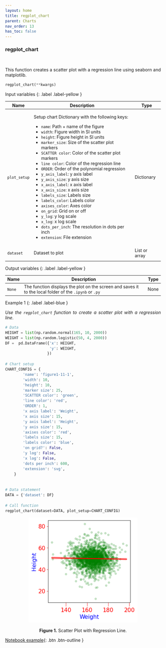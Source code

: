 ```yaml
---
layout: home
title: regplot_chart
parent: Charts
nav_order: 13
has_toc: false
---
```


<h3>regplot_chart</h3>

<br>

<p align="justify">
    This function creates a scatter plot with a regression line using seaborn and matplotlib.

</p>

```python
regplot_chart(**kwargs)
```

Input variables
{: .label .label-yellow }

<table style="width:100%">
    <thead>
      <tr>
        <th>Name</th>
        <th>Description</th>
        <th>Type</th>
      </tr>
    </thead>
    <tr>
        <td><code>plot_setup</code></td>
        <td>
            <p align="justify">Setup chart Dictionary with the following keys:</p>
            <ul>
                <li><code>name</code>: Path + name of the figure</li>
                <li><code>width</code>: Figure width in SI units</li>
                <li><code>height</code>: Figure height in SI units</li>
                <li><code>marker_size</code>: Size of the scatter plot markers</li>
                <li><code>SCATTER color</code>: Color of the scatter plot markers</li>
                <li><code>line color</code>: Color of the regression line</li>
                <li><code>ORDER</code>: Order of the polynomial regression</li>
                <li><code>y_axis_label</code>: y axis label</li>
                <li><code>y_axis_size</code>: y axis size</li>
                <li><code>x_axis_label</code>: x axis label</li>
                <li><code>x_axis_size</code>: x axis size</li>
                <li><code>labels_size</code>: Labels size</li>
                <li><code>labels_color</code>: Labels color</li>
                <li><code>axises_color</code>: Axes color</li>
                <li><code>on_grid</code>: Grid on or off</li>
                <li><code>y_log</code>: y log scale</li>
                <li><code>x_log</code>: x log scale</li>
                <li><code>dots_per_inch</code>: The resolution in dots per inch</li>
                <li><code>extension</code>: File extension</li>
            </ul>
        </td>
        <td>Dictionary</td>
    </tr>
    <tr>
        <td><code>dataset</code></td>
        <td>
            <p align="justify">Dataset to plot</p>
        </td>
        <td>List or array</td>
    </tr>
</table>

Output variables
{: .label .label-yellow }

<table style="width:100%">
    <thead>
      <tr>
        <th>Name</th>
        <th>Description</th>
        <th>Type</th>
      </tr>
    </thead>
    <tr>
        <td><code>None</code></td>
        <td>The function displays the plot on the screen and saves it to the local folder of the <code>.ipynb</code> or <code>.py</code> </td>
        <td>None</td>
    </tr>
</table>

Example 1
{: .label .label-blue }

<p align="justify">
    <i>
        Use the <code>regplot_chart</code> function to create a scatter plot with a regression line.
    </i>
</p>

```python
# Data
HEIGHT = list(np.random.normal(165, 10, 2000))
WEIGHT = list(np.random.logistic(50, 4, 2000))
DF =  pd.DataFrame({'x': HEIGHT,
                    'y': WEIGHT,
                   })
    
# Chart setup
CHART_CONFIG = {
        'name': 'figure1-11-1',
        'width': 10,
        'height': 10,
        'marker size': 25,
        'SCATTER color': 'green',
        'line color': 'red',
        'ORDER': 1,
        'x axis label': 'Weight',
        'x axis size': 15,
        'y axis label': 'Height',
        'y axis size': 15,
        'axises color': 'red',
        'labels size': 15,
        'labels color': 'blue',
        'on grid?': False,
        'y log': False,
        'x log': False,
        'dots per inch': 600,
        'extension': 'svg',
    }


# Data statement 
DATA = {'dataset': DF}

# Call function
regplot_chart(dataset=DATA, plot_setup=CHART_CONFIG)
```

<center><img src="assets/images/regplot_chart.png" width="70%"></center>
<p align="center"><b>Figure 1.</b> Scatter Plot with Regression Line.</p>

[Notebook example](https://drive.google.com/file/d/1rf2oZHfnTU4MBpZyqr25tsnUi26uwgd3/view?usp=sharing){: .btn .btn-outline }


